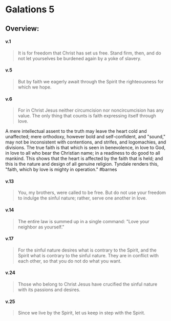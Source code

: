# Galations 5

## Overview:


#### v.1
>It is for freedom that Christ has set us free. Stand firm, then, and do not let yourselves be burdened again by a yoke of slavery.

#### v.5
>But by faith we eagerly await through the Spirit the righteousness for which we hope.

#### v.6
>For in Christ Jesus neither circumcision nor noncircumcision has any value. The only thing that counts is faith expressing itself through love.

A mere intellectual assent to the truth may leave the heart cold and unaffected; mere orthodoxy, however bold and self-confident, and "sound," may not be inconsistent with contentions, and strifes, and logomachies, and divisions. The true faith is that which is seen in benevolence, in love to God, in love to all who bear the Christian name; in a readiness to do good to all mankind. This shows that the heart is affected by the faith that is held; and this is the nature and design of all genuine religion. Tyndale renders this, "faith, which by love is mighty in operation."
#barnes 

#### v.13
>You, my brothers, were called to be free. But do not use your freedom to indulge the sinful nature; rather, serve one another in love.

#### v.14
>The entire law is summed up in a single command: "Love your neighbor as yourself."

#### v.17
>For the sinful nature desires what is contrary to the Spirit, and the Spirit what is contrary to the sinful nature. They are in conflict with each other, so that you do not do what you want.

#### v.24
>Those who belong to Christ Jesus have crucified the sinful nature with its passions and desires.

#### v.25
>Since we live by the Spirit, let us keep in step with the Spirit.